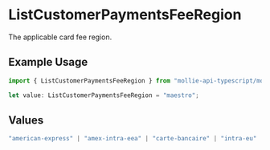 # ListCustomerPaymentsFeeRegion

The applicable card fee region.

## Example Usage

```typescript
import { ListCustomerPaymentsFeeRegion } from "mollie-api-typescript/models/operations";

let value: ListCustomerPaymentsFeeRegion = "maestro";
```

## Values

```typescript
"american-express" | "amex-intra-eea" | "carte-bancaire" | "intra-eu" | "intra-eu-corporate" | "domestic" | "maestro" | "other" | "inter" | "intra_eea"
```